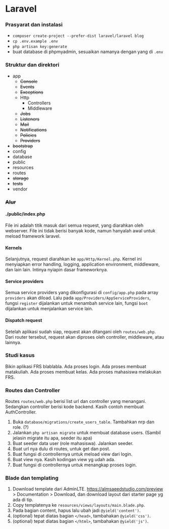 # Laravel

### Prasyarat dan instalasi
 - `composer create-project --prefer-dist laravel/laravel blog`
 - `cp .env.example .env`
 - `php artisan key:generate`
 - buat database di phpmyadmin, sesuaikan namanya dengan yang di `.env`


### Struktur dan direktori
 - app
   - ~~Console~~
   - ~~Events~~
   - ~~Exceptions~~
   - Http
     - Controllers
     - Middleware
   - ~~Jobs~~
   - ~~Listeners~~
   - ~~Mail~~
   - ~~Notifications~~
   - ~~Policies~~
   - ~~Providers~~
 - ~~bootstrap~~
 - config
 - database
 - public
 - resources
 - routes
 - ~~storage~~
 - ~~tests~~
 - vendor

### ~~Alur~~

#### ./public/index.php
File ini adalah titik masuk dari semua request, yang diarahkan oleh webserver. 
File ini tidak berisi banyak kode, namun hanyalah awal untuk meload framework laravel.

#### Kernels
Selanjutnya, request diarahkan ke `app/Http/Kernel.php`. Kernel ini menyiapkan error handling, logging, application environment, middleware, dan lain lain. Intinya nyiapin dasar frameworknya.

#### Service providers
Semua service providers yang dikonfigurasi di `config/app.php` pada array `providers` akan diload.
Lalu pada `app/Providers/AppServiceProviders`, fungsi `register` dijalankan untuk menambah service lain, fungsi `boot` dijalankan untuk menjalankan service lain.

#### Dispatch request
Setelah aplikasi sudah siap, request akan ditangani oleh `routes/web.php`. Dari router tersebut, request akan diproses oleh controller, middleware, atau lainnya.

### Studi kasus
Bikin aplikasi FRS blablabla. Ada proses login. Ada proses membuat matakuliah. Ada proses membuat kelas. Ada proses mahasiswa melakukan FRS.

### Routes dan Controller
Routes `routes/web.php` berisi list url dan controller yang menangani. Sedangkan controller berisi kode backend.
Kasih contoh membuat AuthController.
  1. Buka `database/migrations/create_users_table`. Tambahkan nrp dan role. (?)
  2. Jalankan `php artisan migrate` untuk membuat database users. (Sambil jelasin migrate itu apa, seeder itu apa)
  3. Buat seeder data user (role mahasiswa). Jalankan seeder.
  4. Buat url nya dulu di routes, untuk get dan post.
  5. Buat fungsi di controllernya untuk meload view dari login.
  6. Buat view nya. Kasih kodingan view yg udah ada.
  7. Buat fungsi di controllernya untuk menangkap proses login.

### Blade dan templating
  1. Download template dari AdminLTE. https://almsaeedstudio.com/preview > Documentation > Download, dan download layout dari starter page yg ada di tip.
  2. Copy templatenya ke `resources/views/layouts/main.blade.php`.
  3. Pada bagian content, hapus lalu ubah jadi `@yield('content')`.
  4. (optional) tepat diatas bagian `</head>`, tambahakan `@yield('css')`.
  5. (optional) tepat diatas bagian `</html>`, tambahakan `@yield('js')`.

